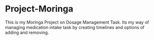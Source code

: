# Project-Moringa
This is my Moringa Project on Dosage Management Task.
Its my way of managing medication intake task by creating timelines and options of adding and removing.

